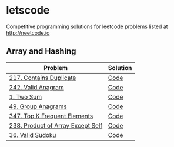 # letscode

Competitive programming solutions for leetcode problems listed at http://neetcode.io

## Array and Hashing
| Problem                                                                                          | Solution                                                                                                          |
| ------------------------------------------------------------------------------------------------ | ----------------------------------------------------------------------------------------------------------------- |
| [217. Contains Duplicate](https://leetcode.com/problems/contains-duplicate/)                     | [Code](https://github.com/sameer1612/letscode/blob/main/codes/arrays_and_hashing/contains-duplicate.rb)           |
| [242. Valid Anagram](https://leetcode.com/problems/valid-anagram/)                               | [Code](https://github.com/sameer1612/letscode/blob/main/codes/arrays_and_hashing/valid-anagram.rb)                |
| [1. Two Sum](https://leetcode.com/problems/two-sum/)                                             | [Code](https://github.com/sameer1612/letscode/blob/main/codes/arrays_and_hashing/two-sum.rb)                      |
| [49. Group Anagrams](https://leetcode.com/problems/group-anagrams/)                              | [Code](https://github.com/sameer1612/letscode/blob/main/codes/arrays_and_hashing/group-anagrams.rb)               |
| [347. Top K Frequent Elements](https://leetcode.com/problems/top-k-frequent-elements/)           | [Code](https://github.com/sameer1612/letscode/blob/main/codes/arrays_and_hashing/top-k-frequent-elements.rb)      |
| [238. Product of Array Except Self](https://leetcode.com/problems/product-of-array-except-self/) | [Code](https://github.com/sameer1612/letscode/blob/main/codes/arrays_and_hashing/product-of-array-except-self.rb) |
| [36. Valid Sudoku](https://leetcode.com/problems/valid-sudoku/)                                  | [Code](https://github.com/sameer1612/letscode/blob/main/codes/arrays_and_hashing/valid-sudoku.rb)                 |
